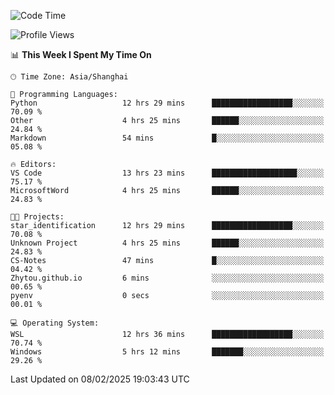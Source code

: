 <!--START_SECTION:waka-->
![Code Time](http://img.shields.io/badge/Code%20Time-2%2C250%20hrs%2046%20mins-blue)

![Profile Views](http://img.shields.io/badge/Profile%20Views-3-blue)

📊 **This Week I Spent My Time On** 

```text
🕑︎ Time Zone: Asia/Shanghai

💬 Programming Languages: 
Python                   12 hrs 29 mins      ██████████████████░░░░░░░   70.09 % 
Other                    4 hrs 25 mins       ██████░░░░░░░░░░░░░░░░░░░   24.84 % 
Markdown                 54 mins             █░░░░░░░░░░░░░░░░░░░░░░░░   05.08 % 

🔥 Editors: 
VS Code                  13 hrs 23 mins      ███████████████████░░░░░░   75.17 % 
MicrosoftWord            4 hrs 25 mins       ██████░░░░░░░░░░░░░░░░░░░   24.83 % 

🐱‍💻 Projects: 
star_identification      12 hrs 29 mins      ██████████████████░░░░░░░   70.08 % 
Unknown Project          4 hrs 25 mins       ██████░░░░░░░░░░░░░░░░░░░   24.83 % 
CS-Notes                 47 mins             █░░░░░░░░░░░░░░░░░░░░░░░░   04.42 % 
Zhytou.github.io         6 mins              ░░░░░░░░░░░░░░░░░░░░░░░░░   00.65 % 
pyenv                    0 secs              ░░░░░░░░░░░░░░░░░░░░░░░░░   00.01 % 

💻 Operating System: 
WSL                      12 hrs 36 mins      ██████████████████░░░░░░░   70.74 % 
Windows                  5 hrs 12 mins       ███████░░░░░░░░░░░░░░░░░░   29.26 % 
```


 Last Updated on 08/02/2025 19:03:43 UTC
<!--END_SECTION:waka-->